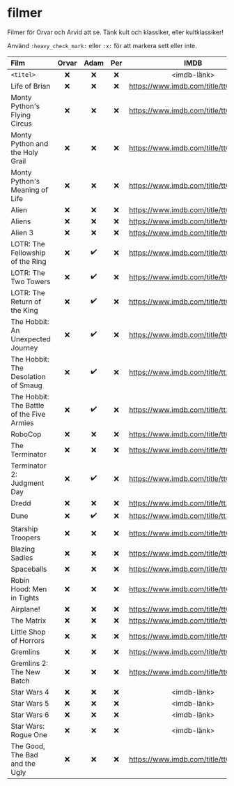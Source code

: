 # filmer
Filmer för Orvar och Arvid att se. Tänk kult och klassiker, eller kultklassiker!

Använd `:heavy_check_mark:` eller `:x:` för att markera sett eller inte.


| Film | Orvar | Adam | Per | IMDB |
| :--- | :---: | :---: | :---: | :---: |
| `<titel>` | :x: | :x: | :x: | <imdb-länk> |
| Life of Brian | :x: | :x: | :x: | https://www.imdb.com/title/tt0079470 |
| Monty Python's Flying Circus | :x: | :x: | :x: | https://www.imdb.com/title/tt0063929 |
| Monty Python and the Holy Grail | :x: | :x: | :x: | https://www.imdb.com/title/tt0071853 |
| Monty Python's Meaning of Life | :x: | :x: | :x: | https://www.imdb.com/title/tt0085959 |
| Alien | :x: | :x: | :x: | https://www.imdb.com/title/tt0078748 |
| Aliens | :x: | :x: | :x: | https://www.imdb.com/title/tt0090605 |
| Alien 3 | :x: | :x: | :x: | https://www.imdb.com/title/tt0103644 |
| LOTR: The Fellowship of the Ring | :x: | :heavy_check_mark: | :x: | https://www.imdb.com/title/tt0120737 |
| LOTR: The Two Towers | :x: | :heavy_check_mark: | :x: | https://www.imdb.com/title/tt0167261 |
| LOTR: The Return of the King | :x: | :heavy_check_mark: | :x: | https://www.imdb.com/title/tt0167260 |
| The Hobbit: An Unexpected Journey | :x: | :heavy_check_mark: | :x: | https://www.imdb.com/title/tt0903624 |
| The Hobbit: The Desolation of Smaug | :x: | :heavy_check_mark: | :x: | https://www.imdb.com/title/tt1170358 |
| The Hobbit: The Battle of the Five Armies | :x: | :heavy_check_mark: | :x: | https://www.imdb.com/title/tt2310332 |
| RoboCop | :x: | :x: | :x: | https://www.imdb.com/title/tt0093870 |
| The Terminator | :x: | :x: | :x: | https://www.imdb.com/title/tt0088247 |
| Terminator 2: Judgment Day | :x: | :heavy_check_mark: | :x: | https://www.imdb.com/title/tt0103064 |
| Dredd | :x: | :x: | :x: | https://www.imdb.com/title/tt1343727 |
| Dune | :x: | :heavy_check_mark: | :x: | https://www.imdb.com/title/tt1160419 |
| Starship Troopers | :x: | :x: | :x: | https://www.imdb.com/title/tt0120201 |
| Blazing Sadles | :x: | :x: | :x: | https://www.imdb.com/title/tt0071230 |
| Spaceballs | :x: | :x: | :x: | https://www.imdb.com/title/tt0094012 |
| Robin Hood: Men in Tights | :x: | :x: | :x: | https://www.imdb.com/title/tt0107977 |
| Airplane! | :x: | :x: | :x: | https://www.imdb.com/title/tt0080339 |
| The Matrix | :x: | :x: | :x: | https://www.imdb.com/title/tt0133093 |
| Little Shop of Horrors | :x: | :x: | :x: | https://www.imdb.com/title/tt0091419 |
| Gremlins | :x: | :x: | :x: | https://www.imdb.com/title/tt0087363 |
| Gremlins 2: The New Batch | :x: | :x: | :x: | https://www.imdb.com/title/tt0099700 |
| Star Wars 4 | :x: | :x: | :x: | <imdb-länk> |
| Star Wars 5 | :x: | :x: | :x: | <imdb-länk> |
| Star Wars 6 | :x: | :x: | :x: | <imdb-länk> |
| Star Wars: Rogue One | :x: | :x: | :x: | <imdb-länk> |
| The Good, The Bad and the Ugly | :x: | :x: | :x: | https://www.imdb.com/title/tt0060196 |
